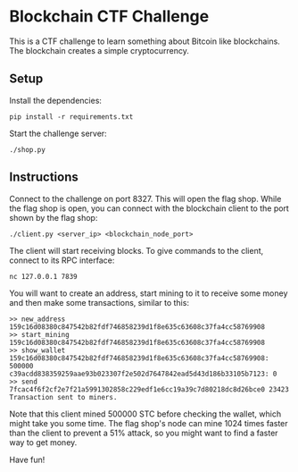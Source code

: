 # Blockchain CTF Challenge

This is a CTF challenge to learn something about Bitcoin like blockchains. The blockchain creates a simple cryptocurrency.

## Setup

Install the dependencies:

```
pip install -r requirements.txt
```

Start the challenge server:

```
./shop.py
```

## Instructions

Connect to the challenge on port 8327. This will open the flag shop. While the flag shop is open, you can connect with the blockchain client to the port shown by the flag shop:

```
./client.py <server_ip> <blockchain_node_port>
```

The client will start receiving blocks. To give commands to the client, connect to its RPC interface:

```
nc 127.0.0.1 7839
```

You will want to create an address, start mining to it to receive some money and then make some transactions, similar to this:

```
>> new_address
159c16d08380c847542b82fdf746858239d1f8e635c63608c37fa4cc58769908
>> start_mining 159c16d08380c847542b82fdf746858239d1f8e635c63608c37fa4cc58769908
>> show_wallet
159c16d08380c847542b82fdf746858239d1f8e635c63608c37fa4cc58769908: 500000
c39acdd838359259aae93b023307f2e502d7647842ead5d43d186b33105b7123: 0
>> send 7fcac4f6f2cf2e7f21a5991302858c229edf1e6cc19a39c7d80218dc8d26bce0 23423  
Transaction sent to miners.
```

Note that this client mined 500000 STC before checking the wallet, which might take you some time. The flag shop's node can mine 1024 times faster than the client to prevent a 51% attack, so you might want to find a faster way to get money.

Have fun!